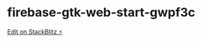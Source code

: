# firebase-gtk-web-start-gwpf3c

[Edit on StackBlitz ⚡️](https://stackblitz.com/edit/firebase-gtk-web-start-gwpf3c)